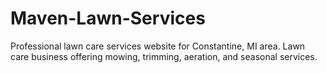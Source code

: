 # Maven-Lawn-Services
Professional lawn care services website for Constantine, MI area. Lawn care business offering mowing, trimming, aeration, and seasonal services.
